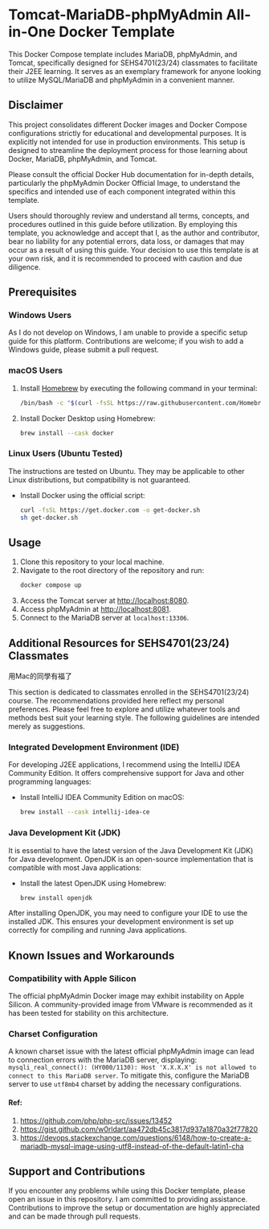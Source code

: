 # Tomcat-MariaDB-phpMyAdmin All-in-One Docker Template

This Docker Compose template includes MariaDB, phpMyAdmin, and Tomcat, specifically designed for SEHS4701(23/24)
classmates to facilitate their J2EE learning. It serves as an exemplary framework for anyone looking to utilize
MySQL/MariaDB and phpMyAdmin in a convenient manner.

## Disclaimer

This project consolidates different Docker images and Docker Compose configurations strictly for educational and
developmental purposes. It is explicitly not intended for use in production environments. This setup is designed to
streamline the deployment process for those learning about Docker, MariaDB, phpMyAdmin, and Tomcat.

Please consult the official Docker Hub documentation for in-depth details, particularly the phpMyAdmin Docker Official
Image, to understand the specifics and intended use of each component integrated within this template.

Users should thoroughly review and understand all terms, concepts, and procedures outlined in this guide before
utilization. By employing this template, you acknowledge and accept that I, as the author and contributor, bear no
liability for any potential errors, data loss, or damages that may occur as a result of using this guide. Your decision
to use this template is at your own risk, and it is recommended to proceed with caution and due diligence.

## Prerequisites

### Windows Users

As I do not develop on Windows, I am unable to provide a specific setup guide for this platform. Contributions are
welcome; if you wish to add a Windows guide, please submit a pull request.

### macOS Users

1. Install [Homebrew](https://brew.sh) by executing the following command in your terminal:
   ```bash
   /bin/bash -c "$(curl -fsSL https://raw.githubusercontent.com/Homebrew/install/HEAD/install.sh)"
   ```
2. Install Docker Desktop using Homebrew:
    ```bash
    brew install --cask docker
    ```

### Linux Users (Ubuntu Tested)

The instructions are tested on Ubuntu. They may be applicable to other Linux distributions, but compatibility is not
guaranteed.

- Install Docker using the official script:
  ```bash
  curl -fsSL https://get.docker.com -o get-docker.sh
  sh get-docker.sh
  ```

## Usage

1. Clone this repository to your local machine.
2. Navigate to the root directory of the repository and run:
   ```bash
   docker compose up
   ```
3. Access the Tomcat server at [http://localhost:8080](http://localhost:8080).
4. Access phpMyAdmin at [http://localhost:8081](http://localhost:8081).
5. Connect to the MariaDB server at `localhost:13306`.

## Additional Resources for SEHS4701(23/24) Classmates

用Mac的同學有福了

This section is dedicated to classmates enrolled in the SEHS4701(23/24) course. The recommendations provided here
reflect my personal preferences. Please feel free to explore and utilize whatever tools and methods best suit your
learning style. The following guidelines are intended merely as suggestions.

### Integrated Development Environment (IDE)

For developing J2EE applications, I recommend using the IntelliJ IDEA Community Edition. It offers comprehensive support
for Java and other programming languages:

- Install IntelliJ IDEA Community Edition on macOS:
   ```bash
   brew install --cask intellij-idea-ce
   ```

### Java Development Kit (JDK)

It is essential to have the latest version of the Java Development Kit (JDK) for Java development. OpenJDK is an
open-source implementation that is compatible with most Java applications:

- Install the latest OpenJDK using Homebrew:
   ```bash
   brew install openjdk
   ```

After installing OpenJDK, you may need to configure your IDE to use the installed JDK. This ensures your development
environment is set up correctly for compiling and running Java applications.

## Known Issues and Workarounds

### Compatibility with Apple Silicon

The official phpMyAdmin Docker image may exhibit instability on Apple Silicon. A community-provided image from VMware is
recommended as it has been tested for stability on this architecture.

### Charset Configuration

A known charset issue with the latest official phpMyAdmin image can lead to connection errors with the MariaDB server,
displaying: `mysqli_real_connect(): (HY000/1130): Host 'X.X.X.X' is not allowed to connect to this MariaDB server`. To
mitigate this, configure the MariaDB server to use `utf8mb4` charset by adding the necessary configurations.

#### Ref:

1. https://github.com/php/php-src/issues/13452
2. https://gist.github.com/w0rldart/aa472db45c3817d937a1870a32f77820
3. https://devops.stackexchange.com/questions/6148/how-to-create-a-mariadb-mysql-image-using-utf8-instead-of-the-default-latin1-cha

## Support and Contributions

If you encounter any problems while using this Docker template, please open an issue in this repository. I am committed
to providing assistance. Contributions to improve the setup or documentation are highly appreciated and can be made
through pull requests.